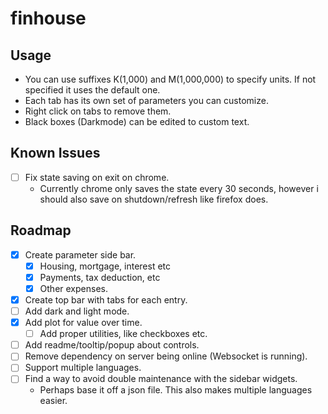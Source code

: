 # finhouse

## Usage

* You can use suffixes K(1,000) and M(1,000,000) to specify units. If not specified it uses the default one.
* Each tab has its own set of parameters you can customize.
* Right click on tabs to remove them.
* Black boxes (Darkmode) can be edited to custom text.

## Known Issues 

- [ ] Fix state saving on exit on chrome. 
    - Currently chrome only saves the state every 30 seconds, however i should also save on shutdown/refresh like firefox does.

## Roadmap

- [X] Create parameter side bar.
    - [X] Housing, mortgage, interest etc
    - [X] Payments, tax deduction, etc
    - [X] Other expenses.
- [x] Create top bar with tabs for each entry.
- [ ] Add dark and light mode.
- [X] Add plot for value over time.
    - [ ] Add proper utilities, like checkboxes etc.
- [ ] Add readme/tooltip/popup about controls.
- [ ] Remove dependency on server being online (Websocket is running).
- [ ] Support multiple languages.
- [ ] Find a way to avoid double maintenance with the sidebar widgets.
    - Perhaps base it off a json file. This also makes multiple languages easier.
